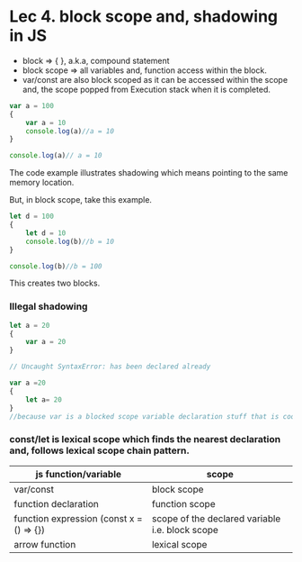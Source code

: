 # Lec 4. block scope and, shadowing in JS

- block ⇒ { }, a.k.a, compound statement
- block scope ⇒ all variables and, function access within the block.
- var/const are also block scoped as it can be accessed within the scope and, the scope popped from Execution stack when it is completed.

```jsx
var a = 100
{
	var a = 10
	console.log(a)//a = 10
}

console.log(a)// a = 10
```

The code example illustrates shadowing which means pointing to the same memory location. 

But, in block scope, take this example.

```jsx
let d = 100
{
	let d = 10
	console.log(b)//b = 10
}

console.log(b)//b = 100
```

This creates two blocks.

### Illegal shadowing

```jsx
let a = 20
{
	var a = 20
}

// Uncaught SyntaxError: has been declared already
```

```jsx
var a =20
{
	let a= 20
}
//because var is a blocked scope variable declaration stuff that is cool. 
```

### const/let is lexical scope which finds the nearest declaration and, follows lexical scope chain pattern.

| js function/variable | scope |
| --- | --- |
| var/const | block scope |
| function declaration | function scope |
| function expression (const x = () ⇒ {}) | scope of the declared variable i.e. block scope |
| arrow function  | lexical scope |
